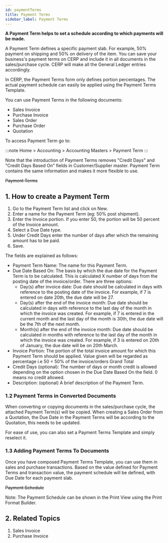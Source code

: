 ```yaml
---
id: paymentTerms
title: Payment Terms
sidebar_label: Payment Terms
---
```


**A Payment Term helps to set a schedule according to which payments will be made.**

A Payment Term defines a specific payment slab. For example, 50% payment on shipping and 50% on delivery of the item. You can save your business's payment terms on CERP and include it in all documents in the sales/purchase cycle. CERP will make all the General Ledger entries accordingly.

In CERP, the Payment Terms form only defines portion percentages. The actual payment schedule can easily be applied using the Payment Terms Template.

You can use Payment Terms in the following documents:

- Sales Invoice
- Purchase Invoice
- Sales Order
- Purchase Order
- Quotation

To access Payment Term go to:

:::note
Home > Accounting > Accounting Masters > Payment Term
:::

Note that the introduction of Payment Terms removes "Credit Days" and "Credit Days Based On" fields in Customer/Supplier master. Payment Term contains the same information and makes it more flexible to use.

~~Payment Terms~~

## 1. How to create a Payment Term

1. Go to the Payment Term list and click on New.
1. Enter a name for the Payment Term (eg: 50% post shipment).
1. Enter the Invoice portion. If you enter 50, the portion will be 50 percent of the Invoice amount.
1. Select a Due Date type.
1. Under Credit Days enter the number of days after which the remaining amount has to be paid.
1. Save.

The fields are explained as follows:

- Payment Term Name: The name for this Payment Term.
- Due Date Based On: The basis by which the due date for the Payment Term is to be calculated. This is calculated X number of days from the posting date of the invoice/order. There are three options:
  - Day(s) after invoice date: Due date should be calculated in days with reference to the posting date of the invoice. For example, if 7 is entered on date 20th, the due date will be 27.
  - Day(s) after the end of the invoice month: Due date should be calculated in days with reference to the last day of the month in which the invoice was created. For example, if 7 is entered in the current month and the last day of the month is 30th, the due date will be the 7th of the next month.
  - Month(s) after the end of the invoice month: Due date should be calculated in months with reference to the last day of the month in which the invoice was created. For example, if 3 is entered on 20th of January, the due date will be on 20th March.
- Invoice Portion: The portion of the total invoice amount for which this Payment Term should be applied. Value given will be regarded as percentage i.e 50 = 50% of the invoice/orders Grand Total
- Credit Days (optional): The number of days or month credit is allowed depending on the option chosen in the Due Date Based On the field. 0 means no credit allowed.
- Description: (optional) A brief description of the Payment Term.

### 1.2 Payment Terms in Converted Documents

When converting or copying documents in the sales/purchase cycle, the attached Payment Term(s) will be copied. When creating a Sales Order from a Quotation, the Due Date in the Payment Terms will be according to the Quotation, this needs to be updated.

For ease of use, you can also set a Payment Terms Template and simply reselect it.

### 1.3 Adding Payment Terms To Documents

Once you have composed Payment Terms Template, you can use them in sales and purchase transactions. Based on the value defined for Payment Terms and transaction value, the payment schedule will be defined, with Due Date for each payment slab.

~~Payment Schedule~~

Note: The Payment Schedule can be shown in the Print View using the Print Format Builder.

## 2. Related Topics

1. Sales Invoice
1. Purchase Invoice

